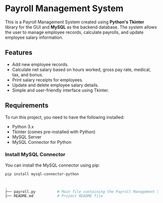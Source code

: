 # Payroll Management System

This is a Payroll Management System created using **Python's Tkinter** library for the GUI and **MySQL** as the backend database. The system allows the user to manage employee records, calculate payrolls, and update employee salary information.

## Features

- Add new employee records.
- Calculate net salary based on hours worked, gross pay rate, medical, tax, and bonus.
- Print salary receipts for employees.
- Update and delete employee salary details.
- Simple and user-friendly interface using Tkinter.

## Requirements

To run this project, you need to have the following installed:

- Python 3.x
- Tkinter (comes pre-installed with Python)
- MySQL Server
- MySQL Connector for Python

### Install MySQL Connector
You can install the MySQL connector using pip:
```bash
pip install mysql-connector-python


.
├── payroll.py          # Main file containing the Payroll Management System logic
├── README.md           # Project README file
